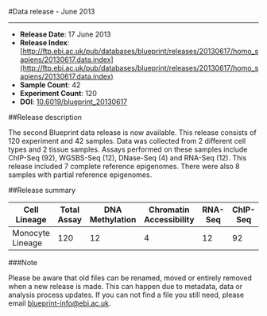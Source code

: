 #Data release -  June 2013
***

* **Release Date**: 17 June 2013
* **Release Index**: [http://ftp.ebi.ac.uk/pub/databases/blueprint/releases/20130617/homo_sapiens/20130617.data.index](http://ftp.ebi.ac.uk/pub/databases/blueprint/releases/20130617/homo_sapiens/20130617.data.index)
* **Sample Count**: 42
* **Experiment Count**: 120
* **DOI**: [10.6019/blueprint_20130617](http://dx.doi.org/10.6019/blueprint_20130617)

##Release description

The second Blueprint data release is now available. This release consists of 120 experiment and 42 samples. Data was collected from 2 different cell types and 2 tissue samples. Assays performed on these samples include ChIP-Seq (92), WGSBS-Seq (12), DNase-Seq (4) and RNA-Seq (12). This release included 7 complete reference epigenomes. There were also 8 samples with partial reference epigenomes.

##Release summary

<div class="table-responsive">
<table summary="BLUEPRINT release 20130617" class="table table-striped">
<thead>
<tr>
<th>Cell Lineage</th>
<th>Total Assay</th>
<th>DNA Methylation</th>
<th>Chromatin Accessibility</th>
<th>RNA-Seq</th>
<th>ChIP-Seq</th>
</thead>
<tbody>
<tr>
<td>Monocyte Lineage</td>
<td>120</td>
<td>12</td>
<td>4</td>
<td>12</td>
<td>92</td>
<tr>
</tbody>
</table> 
</div>


###Note

Please be aware that old files can be renamed, moved or entirely removed when a new release is made. This can happen due to metadata, data or analysis process updates. If you can not find a file you still need, please email <a href='mailto:blueprint-info@ebi.ac.uk'>blueprint-info@ebi.ac.uk</a>.
